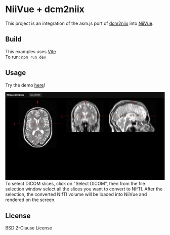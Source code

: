 # NiiVue + dcm2niix

This project is an integration of the asm.js port of [dcm2niix](https://github.com/rordenlab/dcm2niix) into [NiiVue](https://github.com/niivue/niivue).

## Build

This examples uses [Vite](https://vitejs.dev)<br>
To run:
`npm run dev`

## Usage

Try the demo [here](https://softwiredtech.github.io/niivue-dcm2niix/)!<br>

![alt text](./assets/niivue_dicom.png)
To select DICOM slices, click on "Select DICOM", then from the file selection window select all the slices you want to convert to NIfTI. After the selection, the converted NIfTI volume will be loaded into NiiVue and rendered on the screen.

## License

BSD 2-Clause License
